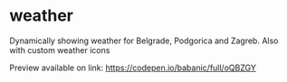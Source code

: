 # weather
Dynamically showing weather for Belgrade, Podgorica and Zagreb. Also with custom weather icons

Preview available on link:
https://codepen.io/babanic/full/oQBZGY
